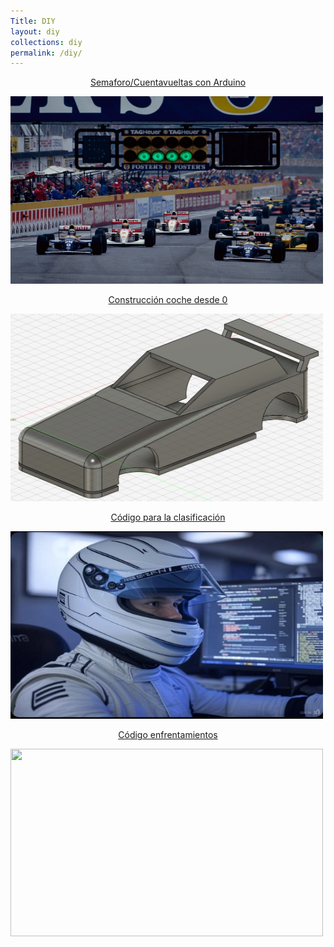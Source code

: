 ```yaml
---
Title: DIY
layout: diy
collections: diy
permalink: /diy/
---
```


<p style="text-align: center;"><a href="https://rchamo01.github.io/CasaRatonScalextric/diy/01-semaforo">Semaforo/Cuentavueltas con Arduino</a></p>

<p><a href="https://rchamo01.github.io/CasaRatonScalextric/diy/01-semaforo"><img src="../docs/images/semaforo00.jpeg" width="500" height="300"></a></p>

<p style="text-align: center;"><a href="https://rchamo01.github.io/CasaRatonScalextric/diy/03-cochedesde0">Construcción coche desde 0</a></p>

[<img src="../docs/images/cochedesde000.jpeg" width="500" height="300">](https://rchamo01.github.io/CasaRatonScalextric/diy/03-cochedesde0)

<p style="text-align: center;"><a href="https://rchamo01.github.io/CasaRatonScalextric/diy/02-codigoclasificacion">Código para la clasificación</a></p>

[<img src="../docs/images/codigoclasificacion00.jpeg" width="500" height="300">](https://rchamo01.github.io/CasaRatonScalextric/diy/02-codigoclasificacion)

<p style="text-align: center;"><a href="https://rchamo01.github.io/CasaRatonScalextric/diy/04-codigoenfrentamientos">Código enfrentamientos</a></p>

[<img src="../docs/images/codigoenfrentamientos.jpeg" width="500" height="300">](https://rchamo01.github.io/CasaRatonScalextric/diy/04-codigoenfrentamientos)
